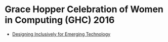 # Grace Hopper Celebration of Women in Computing (GHC) 2016

* [Designing Inclusively for Emerging Technology](designing_inclusively.md)
